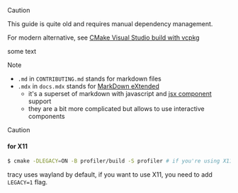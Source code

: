> [!CAUTION]
>
> This guide is quite old and requires manual dependency management.
>
> For modern alternative, see [CMake Visual Studio build with vcpkg](./vs_cmake.md)

some text

> [!NOTE]
>
> - `.md` in `CONTRIBUTING.md` stands for markdown files
> - `.mdx` in `docs.mdx` stands for [MarkDown eXtended](https://mdxjs.com)
>   - it's a superset of markdown with javascript and [jsx component][jsx] support
>   - they are a bit more complicated but allows to use interactive components

[jsx]: https://www.typescriptlang.org/docs/handbook/jsx.html

> [!CAUTION]
>
> #### for X11
>
> ```sh
> $ cmake -DLEGACY=ON -B profiler/build -S profiler # if you're using X11
> ```
>
> tracy uses wayland by default, if you want to use X11, you need to add `LEGACY=1` flag.
